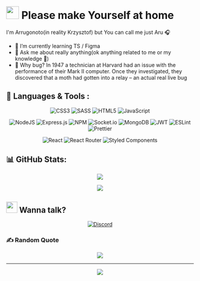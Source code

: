 # <img src='https://emojis.slackmojis.com/emojis/images/1643514514/5029/hello_there.gif?1643514514' width='34'> Please make Yourself at home
I'm Arrugonoto(in reality Krzysztof) but You can call me just Aru :headphones:

- 🌱 I’m currently learning TS / Figma
- 💬 Ask me about really anything(ok anything related to me or my knowledge :panda_face:)
- 🐛 Why bug? In 1947 a technician at Harvard had an issue with the performance of their Mark II computer.
     Once they investigated, they discovered that a moth had gotten into a relay – an actual real live bug


 

## :wrench: Languages & Tools :
<div align="center">
  
![CSS3](https://img.shields.io/badge/css3-%231572B6.svg?style=for-the-badge&logo=css3&logoColor=white) ![SASS](https://img.shields.io/badge/SASS-CC6699.svg?style=for-the-badge&logo=sass&logoColor=white) ![HTML5](https://img.shields.io/badge/html5-%23E34F26.svg?style=for-the-badge&logo=html5&logoColor=white) ![JavaScript](https://img.shields.io/badge/javascript-%23323330.svg?style=for-the-badge&logo=javascript&logoColor=%23F7DF1E) 
  
![NodeJS](https://img.shields.io/badge/node.js-6DA55F?style=for-the-badge&logo=node.js&logoColor=white) ![Express.js](https://img.shields.io/badge/express.js-%23404d59.svg?style=for-the-badge&logo=express&logoColor=%2361DAFB) ![NPM](https://img.shields.io/badge/NPM-%23000000.svg?style=for-the-badge&logo=npm&logoColor=white) ![Socket.io](https://img.shields.io/badge/Socket.io-black?style=for-the-badge&logo=socket.io&badgeColor=010101) ![MongoDB](https://img.shields.io/badge/MongoDB-%234ea94b.svg?style=for-the-badge&logo=mongodb&logoColor=white) ![JWT](https://img.shields.io/badge/JWT-black?style=for-the-badge&logo=JSON%20web%20tokens) ![ESLint](https://img.shields.io/badge/ESLint-4B3263?style=for-the-badge&logo=eslint&logoColor=white) ![Prettier](https://img.shields.io/badge/Prettier-634c65?style=for-the-badge&logo=prettier&logoColor=#F7B93E) 
  
![React](https://img.shields.io/badge/react-%2320232a.svg?style=for-the-badge&logo=react&logoColor=%2361DAFB) ![React Router](https://img.shields.io/badge/React_Router-CA4245?style=for-the-badge&logo=react-router&logoColor=white) ![Styled Components](https://img.shields.io/badge/styled--components-DB7093?style=for-the-badge&logo=styled-components&logoColor=white)
 
 </div>

## 📊 GitHub Stats:
<div align='center'>
  
![](https://github-readme-stats.vercel.app/api?username=Arrugonoto&theme=react&hide_border=false&include_all_commits=false&count_private=true)

![](https://github-readme-streak-stats.herokuapp.com/?user=Arrugonoto&theme=react&hide_border=false)
  
</div>

## <img src='https://emojis.slackmojis.com/emojis/images/1643511944/39656/fine.png?1643511944' width='30'>  Wanna talk?

<div align='center'>

[![Discord](https://img.shields.io/badge/Discord-%237289DA.svg?logo=discord&logoColor=white)](https://discord.gg/Arugonoto#2518)
  
</div>

### ✍️ Random Quote
<div align='center'>

![](https://quotes-github-readme.vercel.app/api?type=horizontal&theme=tokyonight)
  
</div>

---
<div align='center'>

[![](https://visitcount.itsvg.in/api?id=Arrugonoto&icon=7&color=1)](https://visitcount.itsvg.in)
  
</div>

<!-- Proudly created with GPRM ( https://gprm.itsvg.in ) -->

